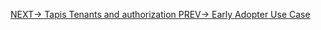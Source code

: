 [NEXT-> Tapis Tenants and authorization ](./Tenants.md)							[PREV-> Early Adopter Use Case](./MetaVdj.md)
